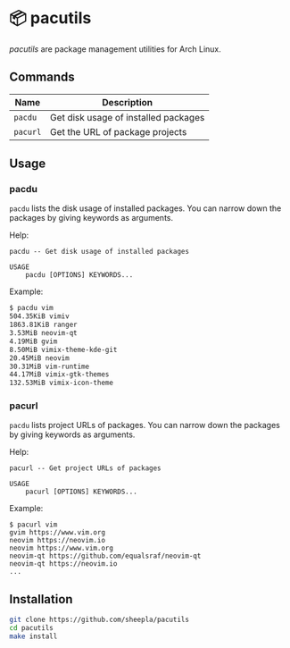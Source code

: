 # 📦 pacutils

*pacutils* are package management utilities for Arch Linux.

## Commands

|Name|Description|
|--|--|
|`pacdu`|Get disk usage of installed packages|
|`pacurl`|Get the URL of package projects|

## Usage

### pacdu

`pacdu` lists the disk usage of installed packages. You can narrow down the packages by giving keywords as arguments.

Help:

```
pacdu -- Get disk usage of installed packages

USAGE
    pacdu [OPTIONS] KEYWORDS...
```

Example:

```bash
$ pacdu vim
504.35KiB vimiv
1863.81KiB ranger
3.53MiB neovim-qt
4.19MiB gvim
8.50MiB vimix-theme-kde-git
20.45MiB neovim
30.31MiB vim-runtime
44.17MiB vimix-gtk-themes
132.53MiB vimix-icon-theme
```

### pacurl

`pacdu` lists project URLs of packages. You can narrow down the packages by giving keywords as arguments.

Help:
```
pacurl -- Get project URLs of packages

USAGE
    pacurl [OPTIONS] KEYWORDS...
```

Example:
```
$ pacurl vim
gvim https://www.vim.org
neovim https://neovim.io
neovim https://www.vim.org
neovim-qt https://github.com/equalsraf/neovim-qt
neovim-qt https://neovim.io
...
```

## Installation

```bash
git clone https://github.com/sheepla/pacutils
cd pacutils
make install
```
